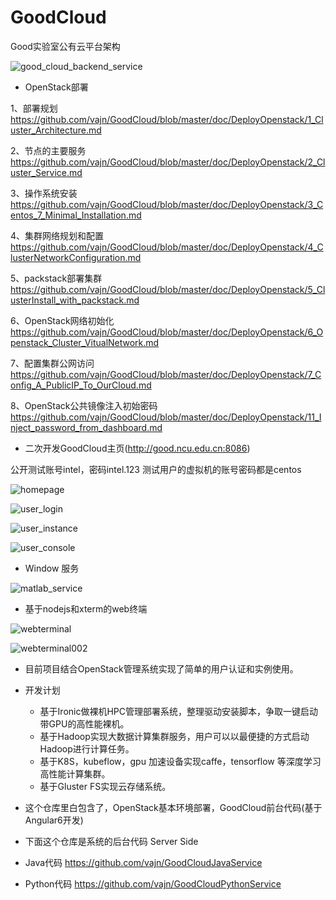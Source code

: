 # GoodCloud
Good实验室公有云平台架构

![good_cloud_backend_service](doc/images/good_cloud_backend_service.svg)




- OpenStack部署

1、部署规划
https://github.com/vajn/GoodCloud/blob/master/doc/DeployOpenstack/1_Cluster_Architecture.md

2、节点的主要服务
https://github.com/vajn/GoodCloud/blob/master/doc/DeployOpenstack/2_Cluster_Service.md

3、操作系统安装
https://github.com/vajn/GoodCloud/blob/master/doc/DeployOpenstack/3_Centos_7_Minimal_Installation.md

4、集群网络规划和配置
https://github.com/vajn/GoodCloud/blob/master/doc/DeployOpenstack/4_ClusterNetworkConfiguration.md

5、packstack部署集群
https://github.com/vajn/GoodCloud/blob/master/doc/DeployOpenstack/5_ClusterInstall_with_packstack.md

6、OpenStack网络初始化
https://github.com/vajn/GoodCloud/blob/master/doc/DeployOpenstack/6_Openstack_Cluster_VitualNetwork.md

7、配置集群公网访问
https://github.com/vajn/GoodCloud/blob/master/doc/DeployOpenstack/7_Config_A_PublicIP_To_OurCloud.md

8、OpenStack公共镜像注入初始密码
https://github.com/vajn/GoodCloud/blob/master/doc/DeployOpenstack/11_Inject_password_from_dashboard.md


- 二次开发GoodCloud主页(http://good.ncu.edu.cn:8086)

公开测试账号intel，密码intel.123
测试用户的虚拟机的账号密码都是centos

![homepage](doc/images/home_page.png)

![user_login](doc/images/user_login.png)

![user_instance](doc/images/user_instance_list.png)

![user_console](doc/images/console.png)

- Window 服务

![matlab_service](doc/images/matlab_service.png)

- 基于nodejs和xterm的web终端

![webterminal](doc/images/webterminal.png)

![webterminal002](doc/images/webterminal002.png)

- 目前项目结合OpenStack管理系统实现了简单的用户认证和实例使用。
- 开发计划
    - 基于Ironic做裸机HPC管理部署系统，整理驱动安装脚本，争取一键启动带GPU的高性能裸机。
    - 基于Hadoop实现大数据计算集群服务，用户可以以最便捷的方式启动Hadoop进行计算任务。
    - 基于K8S，kubeflow，gpu 加速设备实现caffe，tensorflow 等深度学习高性能计算集群。
    - 基于Gluster FS实现云存储系统。
- 这个仓库里白包含了，OpenStack基本环境部署，GoodCloud前台代码(基于 Angular6开发)    
- 下面这个仓库是系统的后台代码
  Server Side

- Java代码 https://github.com/vajn/GoodCloudJavaService

- Python代码 https://github.com/vajn/GoodCloudPythonService

